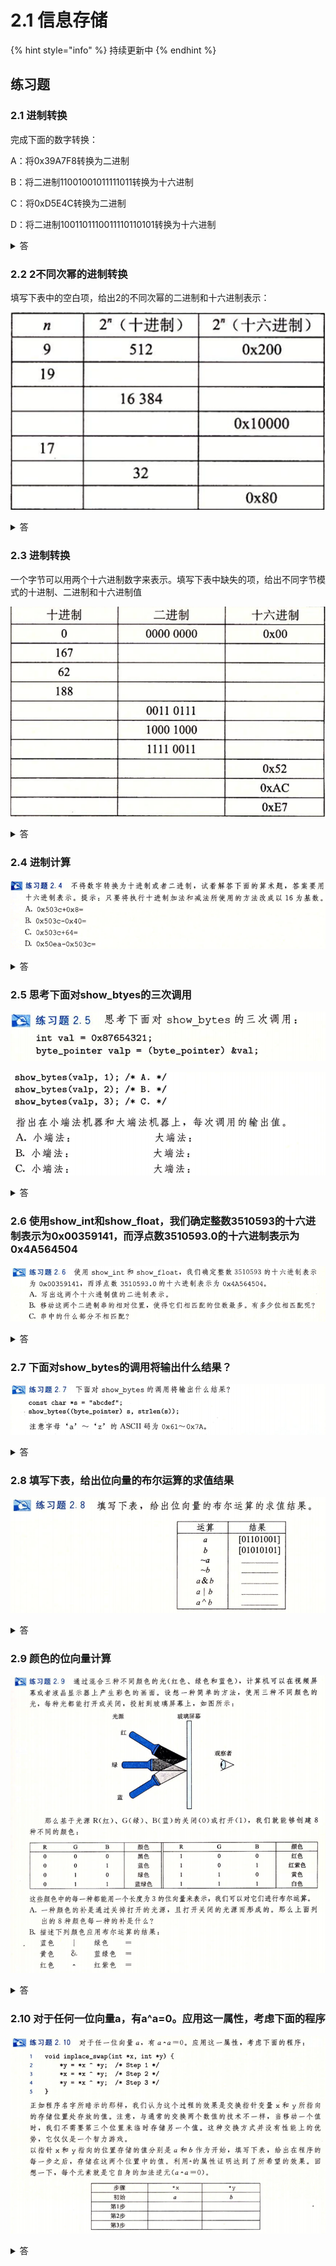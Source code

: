# 2.1 信息存储

{% hint style="info" %}
持续更新中
{% endhint %}

## 练习题

### 2.1 进制转换

完成下面的数字转换：

A：将0x39A7F8转换为二进制

B：将二进制11001001011111011转换为十六进制

C：将0xD5E4C转换为二进制

D：将二进制1001101110011110110101转换为十六进制

<details>

<summary>答</summary>

我还没答呢，急啥

</details>

### 2.2 2不同次幂的进制转换

填写下表中的空白项，给出2的不同次幂的二进制和十六进制表示：

![](<../.gitbook/assets/image (1) (1).png>)

<details>

<summary>答</summary>

我还没答呢，急啥

</details>



### 2.3 进制转换

一个字节可以用两个十六进制数字来表示。填写下表中缺失的项，给出不同字节模式的十进制、二进制和十六进制值

![2.3](../.gitbook/assets/image.png)

<details>

<summary>答</summary>

我还没答呢，急啥

</details>



### 2.4 进制计算

![2.4](<../.gitbook/assets/image (2).png>)

<details>

<summary>答</summary>

我还没答呢，急啥

</details>

### 2.5 思考下面对show\_btyes的三次调用

![](<../.gitbook/assets/image (6).png>)

![2.5](<../.gitbook/assets/image (5).png>)

<details>

<summary>答</summary>

我还没答呢，急啥

</details>

### 2.6 使用show\_int和show\_float，我们确定整数3510593的十六进制表示为0x00359141，而浮点数3510593.0的十六进制表示为0x4A564504

![2.6](<../.gitbook/assets/image (4).png>)

<details>

<summary>答</summary>

我还没答呢，急啥

</details>

### 2.7 下面对show\_bytes的调用将输出什么结果？

![2.7](<../.gitbook/assets/image (3).png>)

<details>

<summary>答</summary>

我还没答呢，急啥

</details>

### 2.8 填写下表，给出位向量的布尔运算的求值结果

![2.8](<../.gitbook/assets/image (1).png>)

<details>

<summary>答</summary>

我还没答呢，急啥

</details>

### 2.9 颜色的位向量计算

![2.9](<../.gitbook/assets/image (8).png>)

<details>

<summary>答</summary>

我还没答呢，急啥

</details>

### 2.10 对于任何一位向量a，有a^a=0。应用这一属性，考虑下面的程序&#x20;

![2.10](<../.gitbook/assets/image (7).png>)

<details>

<summary>答</summary>

我还没答呢，急啥

</details>
